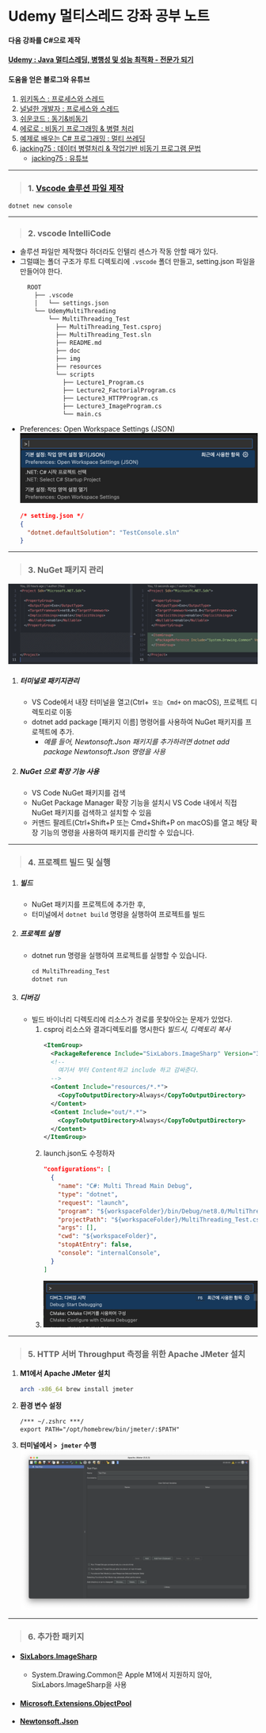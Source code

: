 # Udemy 멀티스레드 강좌 공부 노트

#### 다음 강좌를 C#으로 제작

#### [Udemy : Java 멀티스레딩, 병행성 및 성능 최적화 - 전문가 되기](https://www.udemy.com/course/java-multi-threading/?couponCode=KEEPLEARNING)

#### 도움을 얻은 블로그와 유튜브

1. [위키독스 : 프로세스와 스레드](https://wikidocs.net/231731)
2. [널널한 개발자 : 프로세스와 스레드](https://www.youtube.com/watch?v=x-Lp-h_pf9Q&ab_channel=%EB%84%90%EB%84%90%ED%95%9C%EA%B0%9C%EB%B0%9C%EC%9E%90TV)
3. [쉬운코드 : 동기&비동기](https://www.youtube.com/watch?v=EJNBLD3X2yg&ab_channel=%EC%89%AC%EC%9A%B4%EC%BD%94%EB%93%9C)
4. [에로로 : 비동기 프로그래밍 & 병렬 처리](https://blog.naver.com/vactorman/80167386667)
5. [예제로 배우는 C# 프로그래밍 : 멀티 쓰레딩](https://www.csharpstudy.com/Threads/async-delegate.aspx)
6. [jacking75 : 데이터 병렬처리 & 작업기반 비동기 프로그램 문법](https://jacking75.github.io/csharp_TPL/)
   * [jacking75 : 유튜브](https://www.youtube.com/user/jacking75)

---

> ### 1. [Vscode 솔루션 파일 제작](https://stackoverflow.com/questions/36343223/create-c-sharp-sln-file-with-visual-studio-code)

```shell
dotnet new console
```

---

> ### 2. vscode IntelliCode

* 솔루션 파일만 제작했다 하더라도 인텔리 센스가 작동 안할 때가 있다.
* 그럴떄는 폴더 구조가 루트 디렉토리에 `.vscode` 폴더 만들고, setting.json 파일을 만들어야 한다.
  ```
    ROOT
      ├── .vscode
      │   └── settings.json
      └── UdemyMultiThreading
          └── MultiThreading_Test
            ├── MultiThreading_Test.csproj
            ├── MultiThreading_Test.sln
            ├── README.md
            ├── doc
            ├── img
            ├── resources
            └── scripts
              ├── Lecture1_Program.cs
              ├── Lecture2_FactorialProgram.cs
              ├── Lecture3_HTTPProgram.cs
              ├── Lecture3_ImageProgram.cs
              └── main.cs
  ```
* Preferences: Open Workspace Settings (JSON)
  ![](image/2024-11-17-20-17-14.png)
  ```json
  /* setting.json */
  {
    "dotnet.defaultSolution": "TestConsole.sln"
  }
  ```

---

> ### 3. NuGet 패키지 관리

![](./image/2024-03-16-02-26-34.png)

1. ##### 터미널로 패키지관리
   * VS Code에서 내장 터미널을 열고(Ctrl+`` 또는 Cmd+`` on macOS), 프로젝트 디렉토리로 이동
   * dotnet add package [패키지 이름] 명령어를 사용하여 NuGet 패키지를 프로젝트에 추가.
     * *예를 들어, Newtonsoft.Json 패키지를 추가하려면 dotnet add package Newtonsoft.Json 명령을 사용*
 
2. ##### NuGet 으로 확장 기능 사용
   * VS Code NuGet 패키지를 검색
   * NuGet Package Manager 확장 기능을 설치시 VS Code 내에서 직접 NuGet 패키지를 검색하고 설치할 수 있음
   * 커맨드 팔레트(Ctrl+Shift+P 또는 Cmd+Shift+P on macOS)를 열고 해당 확장 기능의 명령을 사용하여 패키지를 관리할 수 있습니다.

---

> ### 4. 프로젝트 빌드 및 실행

1. ##### 빌드
   * NuGet 패키지를 프로젝트에 추가한 후, 
   * 터미널에서 `dotnet build` 명령을 실행하여 프로젝트를 빌드

2. ##### 프로젝트 실행
   * dotnet run 명령을 실행하여 프로젝트를 실행할 수 있습니다.
      ```shell
      cd MultiThreading_Test
      dotnet run
      ```
3. ##### 디버깅
   * 빌드 바이너리 디렉토리에 리소스가 경로를 못찾아오는 문제가 있었다.
     1. csproj 리소스와 결과디렉토리를 명시한다 *빌드시, 디렉토리 복사*
          ```xml
          <ItemGroup>
            <PackageReference Include="SixLabors.ImageSharp" Version="3.1.5" />
            <!-- 
              여기서 부터 Content하고 include 하고 감싸준다.
            --> 
            <Content Include="resources/*.*">
              <CopyToOutputDirectory>Always</CopyToOutputDirectory>
            </Content>
            <Content Include="out/*.*">
              <CopyToOutputDirectory>Always</CopyToOutputDirectory>
            </Content>
          </ItemGroup>
          ```
     2. launch.json도 수정하자
        ```json
        "configurations": [
          {
            "name": "C#: Multi Thread Main Debug",
            "type": "dotnet",
            "request": "launch",
            "program": "${workspaceFolder}/bin/Debug/net8.0/MultiThreading_Test.dll",
            "projectPath": "${workspaceFolder}/MultiThreading_Test.csproj",
            "args": [],
            "cwd": "${workspaceFolder}",
            "stopAtEntry": false,
            "console": "internalConsole",
          }
        ]
        ```
     3. ![](image/2024-12-10-19-33-49.png)

---

> ### 5. HTTP 서버 Throughput 측정을 위한 Apache JMeter 설치

1. **M1에서 Apache JMeter 설치**
     ```bash
     arch -x86_64 brew install jmeter
     ```
2. **환경 변수 설정**
     ```shell
     /*** ~/.zshrc ***/
     export PATH="/opt/homebrew/bin/jmeter/:$PATH"
     ```
3. **터미널에서 `> jmeter` 수행**
![](image/2024-12-13-17-04-26.png)

---

> ### 6. 추가한 패키지

* #### [SixLabors.ImageSharp](https://docs.sixlabors.com/index.html)
  * System.Drawing.Common은 Apple M1에서 지원하지 않아, SixLabors.ImageSharp을 사용

* #### [Microsoft.Extensions.ObjectPool](https://www.nuget.org/packages/microsoft.extensions.objectpool/)
* #### [Newtonsoft.Json](https://www.nuget.org/packages/newtonsoft.json/)